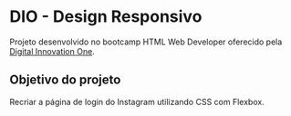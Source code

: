 # DIO - Design Responsivo

Projeto desenvolvido no bootcamp HTML Web Developer oferecido pela [Digital Innovation One](https://digitalinnovation.one/).

## Objetivo do projeto

Recriar a página de login do Instagram utilizando CSS com Flexbox.
